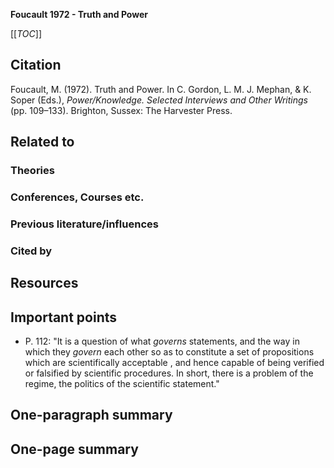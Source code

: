 **Foucault 1972 - Truth and Power**

[[_TOC_]]

## Citation
Foucault, M. (1972). Truth and Power. In C. Gordon, L. M. J. Mephan, & K. Soper (Eds.), *Power/Knowledge. Selected Interviews and Other Writings* (pp. 109–133). Brighton, Sussex: The Harvester Press.

## Related to

### Theories

### Conferences, Courses etc.

### Previous literature/influences

### Cited by

## Resources

## Important points
* P. 112: "It is a question of what *governs* statements, and the way in which they *govern* each other so as to constitute a set of propositions which are scientifically acceptable , and hence capable of being verified
or falsified by scientific procedures. In short, there is a problem of the regime, the politics of the scientific statement."

## One-paragraph summary

## One-page summary